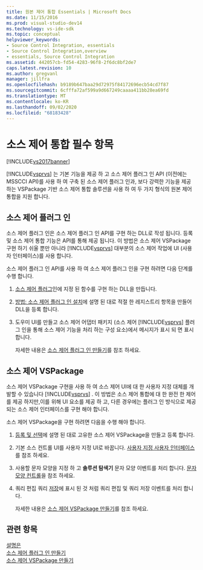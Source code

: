 ```yaml
---
title: 원본 제어 통합 Essentials | Microsoft Docs
ms.date: 11/15/2016
ms.prod: visual-studio-dev14
ms.technology: vs-ide-sdk
ms.topic: conceptual
helpviewer_keywords:
- Source Control Integration, essentials
- Source Control Integration,overview
- essentials, Source Control Integration
ms.assetid: 442057cb-fd54-4283-96f8-2f6dc8bf2de7
caps.latest.revision: 10
ms.author: gregvanl
manager: jillfra
ms.openlocfilehash: b9189b647baa29d72975f84172696ecb54cd7f87
ms.sourcegitcommit: 6cfffa72af599a9d667249caaaa411bb28ea69fd
ms.translationtype: MT
ms.contentlocale: ko-KR
ms.lasthandoff: 09/02/2020
ms.locfileid: "68183428"
---
```

# <a name="source-control-integration-essentials"></a>소스 제어 통합 필수 항목
[!INCLUDE[vs2017banner](../../includes/vs2017banner.md)]

[!INCLUDE[vsprvs](../../includes/vsprvs-md.md)] 는 기본 기능을 제공 하 고 소스 제어 플러그 인 API (이전에는 MSSCCI API)를 사용 하 여 구축 된 소스 제어 플러그 인과, 보다 강력한 기능을 제공 하는 VSPackage 기반 소스 제어 통합 솔루션을 사용 하 여 두 가지 형식의 원본 제어 통합을 지원 합니다.  
  
## <a name="source-control-plug-in"></a>소스 제어 플러그 인  
 소스 제어 플러그 인은 소스 제어 플러그 인 API를 구현 하는 DLL로 작성 됩니다. 등록 및 소스 제어 통합 기능은 API를 통해 제공 됩니다. 이 방법은 소스 제어 VSPackage 구현 하기 쉬울 뿐만 아니라 [!INCLUDE[vsprvs](../../includes/vsprvs-md.md)] 대부분의 소스 제어 작업에 UI (사용자 인터페이스)를 사용 합니다.  
  
 소스 제어 플러그 인 API를 사용 하 여 소스 제어 플러그 인을 구현 하려면 다음 단계를 수행 합니다.  
  
1. [소스 제어 플러그](../../extensibility/source-control-plug-ins.md)인에 지정 된 함수를 구현 하는 DLL을 만듭니다.  
  
2. [방법: 소스 제어 플러그 인 설치](../../extensibility/internals/how-to-install-a-source-control-plug-in.md)에 설명 된 대로 적절 한 레지스트리 항목을 만들어 DLL을 등록 합니다.  
  
3. 도우미 UI를 만들고 소스 제어 어댑터 패키지 (소스 제어 [!INCLUDE[vsprvs](../../includes/vsprvs-md.md)] 플러그 인을 통해 소스 제어 기능을 처리 하는 구성 요소)에서 메시지가 표시 되 면 표시 합니다.  
  
   자세한 내용은 [소스 제어 플러그 인 만들기](../../extensibility/internals/creating-a-source-control-plug-in.md)를 참조 하세요.  
  
## <a name="source-control-vspackage"></a>소스 제어 VSPackage  
 소스 제어 VSPackage 구현을 사용 하 여 소스 제어 UI에 대 한 사용자 지정 대체를 개발할 수 있습니다 [!INCLUDE[vsprvs](../../includes/vsprvs-md.md)] . 이 방법은 소스 제어 통합에 대 한 완전 한 제어를 제공 하지만,이를 위해 UI 요소를 제공 하 고, 다른 경우에는 플러그 인 방식으로 제공 되는 소스 제어 인터페이스를 구현 해야 합니다.  
  
 소스 제어 VSPackage을 구현 하려면 다음을 수행 해야 합니다.  
  
1. [등록 및 선택](../../extensibility/internals/registration-and-selection-source-control-vspackage.md)에 설명 된 대로 고유한 소스 제어 VSPackage을 만들고 등록 합니다.  
  
2. 기본 소스 컨트롤 UI를 사용자 지정 UI로 바꿉니다. [사용자 지정 사용자 인터페이스](../../extensibility/internals/custom-user-interface-source-control-vspackage.md)를 참조 하세요.  
  
3. 사용할 문자 모양을 지정 하 고 **솔루션 탐색기** 문자 모양 이벤트를 처리 합니다. [문자 모양 컨트롤](../../extensibility/internals/glyph-control-source-control-vspackage.md)을 참조 하세요.  
  
4. 쿼리 편집 쿼리 [저장](../../extensibility/internals/query-edit-query-save-source-control-vspackage.md)에 표시 된 것 처럼 쿼리 편집 및 쿼리 저장 이벤트를 처리 합니다.  
  
   자세한 내용은 [소스 제어 VSPackage 만들기](../../extensibility/internals/creating-a-source-control-vspackage.md)를 참조 하세요.  
  
## <a name="see-also"></a>관련 항목  
 [설명은](../../extensibility/internals/source-control-integration-overview.md)   
 [소스 제어 플러그 인 만들기](../../extensibility/internals/creating-a-source-control-plug-in.md)   
 [소스 제어 VSPackage 만들기](../../extensibility/internals/creating-a-source-control-vspackage.md)
